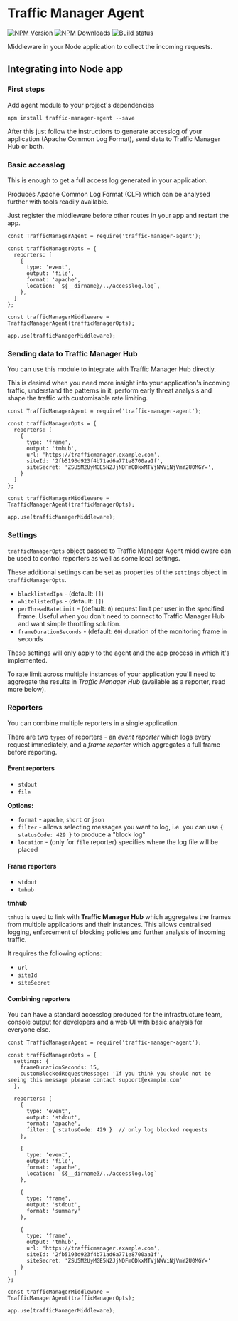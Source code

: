# Traffic Manager Agent

[![NPM Version][npm-img]][npm-url]
[![NPM Downloads][npm-dl-img]][npm-url]
[![Build status][circle-img]][circle-url]
<!-- [![Coveralls coverage][coveralls-img]][coveralls-url] -->

[npm-url]: https://npmjs.org/package/traffic-manager-agent
[npm-img]: https://img.shields.io/npm/v/traffic-manager-agent.svg
[npm-dl-img]: https://img.shields.io/npm/dm/traffic-manager-agent.svg
[circle-img]: https://img.shields.io/circleci/project/github/vot/traffic-manager-agent/master.svg
[circle-url]: https://circleci.com/gh/vot/traffic-manager-agent/tree/master
<!-- [coveralls-img]: https://img.shields.io/coveralls/vot/traffic-manager-agent.svg
[coveralls-url]: https://coveralls.io/github/vot/traffic-manager-agent -->


Middleware in your Node application to collect the incoming requests.

## Integrating into Node app

### First steps

Add agent module to your project's dependencies

```
npm install traffic-manager-agent --save
```

After this just follow the instructions to generate accesslog of your application
(Apache Common Log Format), send data to Traffic Manager Hub or both.


### Basic accesslog

This is enough to get a full access log generated in your application.

Produces Apache Common Log Format (CLF) which can be analysed further with
tools readily available.

Just register the middleware before other routes in your app and restart the app.

```
const TrafficManagerAgent = require('traffic-manager-agent');

const trafficManagerOpts = {
  reporters: [
    {
      type: 'event',
      output: 'file',
      format: 'apache',
      location: `${__dirname}/../accesslog.log`,
    },
  ]
};

const trafficManagerMiddleware = TrafficManagerAgent(trafficManagerOpts);

app.use(trafficManagerMiddleware);
```


### Sending data to Traffic Manager Hub

You can use this module to integrate with Traffic Manager Hub directly.

This is desired when you need more insight into your application's incoming traffic,
understand the patterns in it, perform early threat analysis and shape the traffic
with customisable rate limiting.

```
const TrafficManagerAgent = require('traffic-manager-agent');

const trafficManagerOpts = {
  reporters: [
    {
      type: 'frame',
      output: 'tmhub',
      url: 'https://trafficmanager.example.com',
      siteId: '2fb5193d923f4b71ad6a771e8700aa1f',
      siteSecret: 'ZSU5M2UyMGE5N2JjNDFmODkxMTVjNWViNjVmY2U0MGY=',
    }
  ]
};

const trafficManagerMiddleware = TrafficManagerAgent(trafficManagerOpts);

app.use(trafficManagerMiddleware);
```

### Settings

`trafficManagerOpts` object passed to Traffic Manager Agent middleware can
be used to control reporters as well as some local settings.

These additional settings can be set as properties
of the `settings` object in `trafficManagerOpts`.

- `blacklistedIps` - (default: `[]`)
- `whitelistedIps` - (default: `[]`)
- `perThreadRateLimit` - (default: `0`) request limit per user in the specified frame.
Useful when you don't need to connect to Traffic Manager Hub and want simple throttling solution.
- `frameDurationSeconds` - (default: `60`) duration of the monitoring frame in seconds

These settings will only apply to the agent and the app process in which
it's implemented.

To rate limit across multiple instances of your application you'll need to
aggregate the results in _Traffic Manager Hub_ (available as a reporter, read more below).


### Reporters

You can combine multiple reporters in a single application.

There are two `types` of reporters - an _event reporter_ which logs every request
immediately, and a _frame reporter_ which aggregates a full frame before
reporting.

#### Event reporters

- `stdout`
- `file`

**Options:**

- `format` - `apache`, `short` or `json`
- `filter` - allows selecting messages you want to log, i.e. you can use `{ statusCode: 429 }` to produce a "block log"
- `location` - (only for `file` reporter) specifies where the log file will be placed

#### Frame reporters

- `stdout`
- `tmhub`

**tmhub**

`tmhub` is used to link with **Traffic Manager Hub** which aggregates the frames
from multiple applications and their instances. This allows centralised logging,
enforcement of blocking policies and further analysis of incoming traffic.

It requires the following options:

- `url`
- `siteId`
- `siteSecret`


#### Combining reporters

You can have a standard accesslog produced for the infrastructure team,
console output for developers and a web UI with basic analysis for everyone else.

```
const TrafficManagerAgent = require('traffic-manager-agent');

const trafficManagerOpts = {
  settings: {
    frameDurationSeconds: 15,
    customBlockedRequestMessage: 'If you think you should not be seeing this message please contact support@example.com'
  },

  reporters: [
    {
      type: 'event',
      output: 'stdout',
      format: 'apache',
      filter: { statusCode: 429 }  // only log blocked requests
    },

    {
      type: 'event',
      output: 'file',
      format: 'apache',
      location: `${__dirname}/../accesslog.log`
    },

    {
      type: 'frame',
      output: 'stdout',
      format: 'summary'
    },

    {
      type: 'frame',
      output: 'tmhub',
      url: 'https://trafficmanager.example.com',
      siteId: '2fb5193d923f4b71ad6a771e8700aa1f',
      siteSecret: 'ZSU5M2UyMGE5N2JjNDFmODkxMTVjNWViNjVmY2U0MGY='
    }
  ]
};

const trafficManagerMiddleware = TrafficManagerAgent(trafficManagerOpts);

app.use(trafficManagerMiddleware);
```
